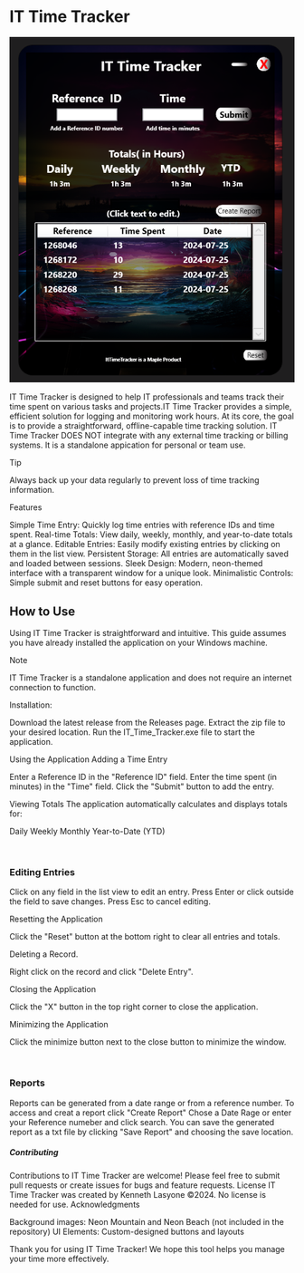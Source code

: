 # **IT Time Tracker**

![IT Time Tracker](https://github.com/kl3mta3/IT-Time-Tracker/blob/43a018c137347a4c981134d3d56a30201bb7c1ed/IT%20Time%20Tracker/images/mainui.png)

IT Time Tracker is designed to help IT professionals and teams track their time spent on various tasks and projects.IT Time Tracker provides a simple, efficient solution for logging and monitoring work hours.
At its core, the goal is to provide a straightforward, offline-capable time tracking solution.
IT Time Tracker DOES NOT integrate with any external time tracking or billing systems. It is a standalone appication for personal or team use.

>[!tip]
>Always back up your data regularly to prevent loss of time tracking information.

Features

Simple Time Entry: Quickly log time entries with reference IDs and time spent.
Real-time Totals: View daily, weekly, monthly, and year-to-date totals at a glance.
Editable Entries: Easily modify existing entries by clicking on them in the list view.
Persistent Storage: All entries are automatically saved and loaded between sessions.
Sleek Design: Modern, neon-themed interface with a transparent window for a unique look.
Minimalistic Controls: Simple submit and reset buttons for easy operation.

## **How to Use**
Using IT Time Tracker is straightforward and intuitive. This guide assumes you have already installed the application on your Windows machine.

>[!Note]
>IT Time Tracker is a standalone application and does not require an internet connection to function.

Installation:

Download the latest release from the Releases page.
Extract the zip file to your desired location.
Run the IT_Time_Tracker.exe file to start the application.

Using the Application
Adding a Time Entry

Enter a Reference ID in the "Reference ID" field.
Enter the time spent (in minutes) in the "Time" field.
Click the "Submit" button to add the entry.

Viewing Totals
The application automatically calculates and displays totals for:

Daily
Weekly
Monthly
Year-to-Date (YTD)

<br/>

### **Editing Entries**

Click on any field in the list view to edit an entry.
Press Enter or click outside the field to save changes.
Press Esc to cancel editing.

Resetting the Application

Click the "Reset" button at the bottom right to clear all entries and totals.

Deleting a Record.

Right click on the record and click "Delete Entry".

Closing the Application

Click the "X" button in the top right corner to close the application.

Minimizing the Application

Click the minimize button next to the close button to minimize the window.

<br/>

### **Reports**

Reports can be generated from a date range or from a reference number. 
To access and creat a report click "Create Report" 
Chose a Date Rage or enter your Reference numeber and click search.
You can save the generated report as a txt file by clicking "Save Report" and choosing the save location.


##### **Contributing**


Contributions to IT Time Tracker are welcome! Please feel free to submit pull requests or create issues for bugs and feature requests.
License
IT Time Tracker was created by Kenneth Lasyone ©2024. No license is needed for use.
Acknowledgments

Background images: Neon Mountain and Neon Beach (not included in the repository)
UI Elements: Custom-designed buttons and layouts


Thank you for using IT Time Tracker! We hope this tool helps you manage your time more effectively.
